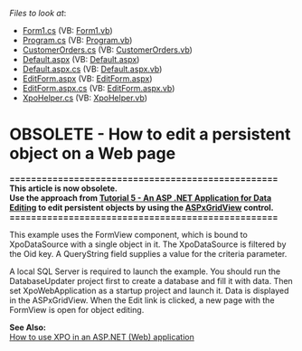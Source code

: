 <!-- default file list -->
*Files to look at*:

* [Form1.cs](./CS/DatabaseUpdater/Form1.cs) (VB: [Form1.vb](./VB/DatabaseUpdater/Form1.vb))
* [Program.cs](./CS/DatabaseUpdater/Program.cs) (VB: [Program.vb](./VB/DatabaseUpdater/Program.vb))
* [CustomerOrders.cs](./CS/PersistentObjects/CustomerOrders.cs) (VB: [CustomerOrders.vb](./VB/PersistentObjects/CustomerOrders.vb))
* [Default.aspx](./CS/XpoWebApplication/Default.aspx) (VB: [Default.aspx](./VB/XpoWebApplication/Default.aspx))
* [Default.aspx.cs](./CS/XpoWebApplication/Default.aspx.cs) (VB: [Default.aspx.vb](./VB/XpoWebApplication/Default.aspx.vb))
* [EditForm.aspx](./CS/XpoWebApplication/EditForm.aspx) (VB: [EditForm.aspx](./VB/XpoWebApplication/EditForm.aspx))
* [EditForm.aspx.cs](./CS/XpoWebApplication/EditForm.aspx.cs) (VB: [EditForm.aspx.vb](./VB/XpoWebApplication/EditForm.aspx.vb))
* [XpoHelper.cs](./CS/XpoWebApplication/XpoHelper.cs) (VB: [XpoHelper.vb](./VB/XpoWebApplication/XpoHelper.vb))
<!-- default file list end -->
# OBSOLETE - How to edit a persistent object on a Web page


<p><strong>==================================================</strong><br /><strong>This article is now obsolete.</strong><br /><strong>Use the approach from <a href="https://documentation.devexpress.com/#XPO/CustomDocument2540">Tutorial 5 - An ASP .NET Application for Data Editing</a> to edit persistent objects by using the <a href="https://documentation.devexpress.com/#AspNet/clsDevExpressWebASPxGridViewASPxGridViewtopic">ASPxGridView</a> control.</strong><br /><strong>================================================== </strong></p>
<p>This example uses the FormView component, which is bound to XpoDataSource with a single object in it. The XpoDataSource is filtered by the Oid key. A QueryString field supplies a value for the criteria parameter.</p>
<p>A local SQL Server is required to launch the example. You should run the DatabaseUpdater project first to create a database and fill it with data. Then set XpoWebApplication as a startup project and launch it. Data is displayed in the ASPxGridView. When the Edit link is clicked, a new page with the FormView is open for object editing.</p>
<p><strong>See Also:</strong><br /> <a href="https://www.devexpress.com/Support/Center/p/K18061">How to use XPO in an ASP.NET (Web) application</a></p>

<br/>


